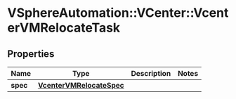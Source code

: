 # VSphereAutomation::VCenter::VcenterVMRelocateTask

## Properties
Name | Type | Description | Notes
------------ | ------------- | ------------- | -------------
**spec** | [**VcenterVMRelocateSpec**](VcenterVMRelocateSpec.md) |  | 


